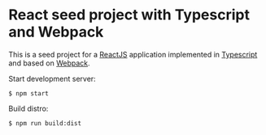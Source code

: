 React seed project with Typescript and Webpack
==============================================
This is a seed project for a [ReactJS](https://facebook.github.io/react/) 
application implemented in [Typescript](https://www.typescriptlang.org/) and 
based on [Webpack](https://webpack.js.org/).

Start development server:

    $ npm start
    
Build distro:
    
    $ npm run build:dist